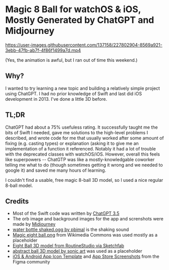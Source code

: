 # Magic 8 Ball for watchOS & iOS, Mostly Generated by ChatGPT and Midjourney

https://user-images.githubusercontent.com/137158/227802904-8569a921-3ebb-47fb-ab7f-4f86f1499a7d.mp4

(Yes, the animation is awful, but I ran out of time this weekend.)

## Why?

I wanted to try learning a new topic and building a relatively simple project using ChatGPT. I had no prior knowledge of Swift and last did iOS development in 2013. I've done a little 3D before.

## TL;DR

ChatGPT had about a 75% usefuless rating. It successfully taught me the bits of Swift I needed, gave me solutions to the high-level problems I described, and wrote code for me that usually worked after some amount of fixing (e.g. casting types) or explanation (asking it to give me an implementation of a function it referenced. Notably it had a lot of trouble with the deprecated classes with watchOS/iOS. However, overall this feels like superpowers -- ChatGTP was like a mostly-knowledgable coworker telling me what to do (though sometimes getting it wrong and we needed to google it) and saved me many hours of learning.

I couldn't find a usable, free magic 8-ball 3D model, so I used a nice regular 8-ball model.

## Credits

- Most of the Swift code was written by [ChatGPT 3.5](https://chat.openai.com/)
- The orb image and background images for the app and screnshots were made by [Midjourney](https://www.midjourney.com/app/)
- [water bottle shaked.ogg by pbimal](https://freesound.org/people/pbimal/sounds/646783/) is the shaking sound
- [Magic eight ball.png](https://commons.wikimedia.org/wiki/File:Magic_eight_ball.png) from Wikimedia Commons was used mostly as a placeholder
- [Eight Ball 3D model from RoutineStudio via Sketchfab](https://sketchfab.com/3d-models/eight-ball-24a32adaf6014528ad71a1de9af6b084)
- [abstract ball 3D model by sonic art](https://www.turbosquid.com/3d-models/abstract-ball-3d-model-1737482#) was used as a placeholder
- [iOS & Android App Icon Template](https://www.figma.com/community/file/994333518688155629) and [App Store Screenshots](https://www.figma.com/community/file/1071476530354359587) from the Figma community
